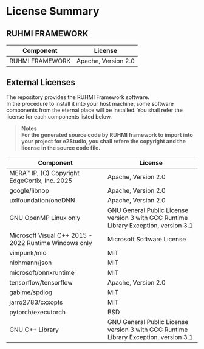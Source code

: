 
# License Summary

## RUHMI FRAMEWORK
|Component|License|
|---|---|
|RUHMI FRAMEWORK|Apache, Version 2.0|


## External Licenses
The repository provides the RUHMI Framework software.  
In the procedure to install it into your host machine, some software components from the eternal place will be installed.
You shall refer the license for each components listed below.

> **Notes**  
> **For the generated source code by RUHMI framework to import into your project for e2Studio, you shall refere the copyright and the license in the source code file.**

|Component|License|
|---|---|
|MERA™ IP, (C) Copyright EdgeCortix, Inc. 2025|Apache, Version 2.0|
|google/libnop|Apache, Version 2.0|
|uxlfoundation/oneDNN|Apache, Version 2.0|
|GNU OpenMP Linux only|GNU General Public License version 3 with GCC Runtime Library Exception, version 3.1|
|Microsoft Visual C++ 2015 - 2022 Runtime Windows only |Microsoft Software License|
|vimpunk/mio|MIT|
|nlohmann/json|MIT|
|microsoft/onnxruntime|MIT|
|tensorflow/tensorflow|Apache, Version 2.0|
|gabime/spdlog|MIT|
|jarro2783/cxxopts|MIT|
|pytorch/executorch|BSD|
|GNU C++ Library|GNU General Public License version 3 with GCC Runtime Library Exception, version 3.1|

